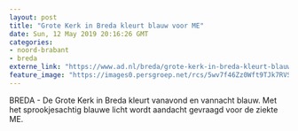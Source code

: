 ```yaml
---
layout: post
title: "Grote Kerk in Breda kleurt blauw voor ME"
date: Sun, 12 May 2019 20:16:26 GMT
categories: 
- noord-brabant 
- breda 
externe_link: "https://www.ad.nl/breda/grote-kerk-in-breda-kleurt-blauw-voor-me~a528430d/"
feature_image: "https://images0.persgroep.net/rcs/5wv7f46Zz0Wft9TJk7RVS_3FV0w/diocontent/148148917/_fitwidth/400/?appId=21791a8992982cd8da851550a453bd7f&quality=0.7"
---
```


BREDA - De Grote Kerk in Breda kleurt vanavond en vannacht blauw. Met het sprookjesachtig blauwe licht wordt aandacht gevraagd voor de ziekte ME.
